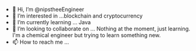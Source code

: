 - 👋 Hi, I’m @nipstheeEngineer
- 👀 I’m interested in ...blockchain and cryptocurrency
- 🌱 I’m currently learning ... Java
- 💞️ I’m looking to collaborate on ... Nothing at the moment, just learning.  I'm a chemical engineer but trying to learn something new.
- 📫 How to reach me ...

<!---
nipstheeEngineer/nipstheeEngineer is a ✨ special ✨ repository because its `README.md` (this file) appears on your GitHub profile.
You can click the Preview link to take a look at your changes.
--->

